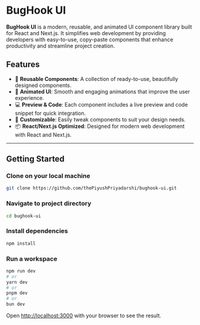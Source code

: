 # BugHook UI

**BugHook UI** is a modern, reusable, and animated UI component library built for React and Next.js. It simplifies web development by providing developers with easy-to-use, copy-paste components that enhance productivity and streamline project creation.

## Features

- 🚀 **Reusable Components**: A collection of ready-to-use, beautifully designed components.
- 🎨 **Animated UI**: Smooth and engaging animations that improve the user experience.
- 💻 **Preview & Code**: Each component includes a live preview and code snippet for quick integration.
- 🧩 **Customizable**: Easily tweak components to suit your design needs.
- 📦 **React/Next.js Optimized**: Designed for modern web development with React and Next.js.

---

## Getting Started

### Clone on your local machine

```bash
git clone https://github.com/thePiyushPriyadarshi/bughook-ui.git
```

### Navigate to project directory

```bash
cd bughook-ui
```

### Install dependencies

```bash
npm install
```

### Run a workspace

```bash
npm run dev
# or
yarn dev
# or
pnpm dev
# or
bun dev
```

Open [http://localhost:3000](http://localhost:3000) with your browser to see the result.
